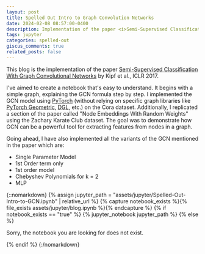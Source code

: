 ```yaml
---
layout: post
title: Spelled Out Intro to Graph Convolution Networks
date: 2024-02-08 08:57:00-0400
description: Implementation of the paper <i>Semi-Supervised Classification With Graph Convolutional Networks</i> by Kipf et al., ICLR 2017.
tags: jupyter
categories: spelled-out
giscus_comments: true
related_posts: false
---
```


This blog is the implementation of the paper [Semi-Supervised Classification With Graph Convolutional Networks](https://arxiv.org/abs/1609.02907) by Kipf et al., ICLR 2017. 

I've aimed to create a notebook that's easy to understand. It begins with a simple graph, explaining the GCN formula step by step. I implemented the GCN model using [PyTorch](https://pytorch.org) (without relying on specific graph libraries like [PyTorch Geometric](https://pytorch-geometric.readthedocs.io/en/latest/), [DGL](https://www.dgl.ai), etc.) on the Cora dataset. Additionally, I replicated a section of the paper called "Node Embeddings With Random Weights" using the Zachary Karate Club dataset. The goal was to demonstrate how GCN can be a powerful tool for extracting features from nodes in a graph.

Going ahead, I have also implemented all the variants of the GCN mentioned in the paper which are:
- Single Parameter Model
- 1st Order term only
- 1st order model
- Chebyshev Polynomials for k = 2
- MLP

{::nomarkdown}
{% assign jupyter_path = "assets/jupyter/Spelled-Out-Intro-to-GCN.ipynb" | relative_url %}
{% capture notebook_exists %}{% file_exists assets/jupyter/blog.ipynb %}{% endcapture %}
{% if notebook_exists == "true" %}
{% jupyter_notebook jupyter_path %}
{% else %}

<p>Sorry, the notebook you are looking for does not exist.</p>
{% endif %}
{:/nomarkdown}
